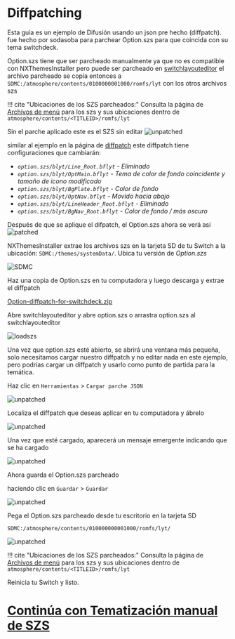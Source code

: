 # Diffpatching

Esta guía es un ejemplo de Difusión usando un json pre hecho (diffpatch).<br> 
fue hecho por sodasoba para parchear Option.szs para que coincida con su tema switchdeck.

Option.szs tiene que ser parcheado manualmente ya que no es compatible con NXThemesInstaller pero puede ser parcheado en [switchlayouteditor](https://github.com/FuryBaguette/SwitchLayoutEditor/releases) el archivo parcheado se copia entonces a `SDMC:/atmosphere/contents/0100000001000/romfs/lyt` con los otros archivos szs

!!! cite "Ubicaciones de los SZS parcheados:"
    Consulta la página de [Archivos de menú](../menu-files.md) para los szs y sus ubicaciones dentro de `atmosphere/contents/<TITLEID>/romfs/lyt`

Sin el parche aplicado este es el SZS sin editar
![unpatched](<00opt.jpg>)

similar al ejemplo en la página de [diffpatch](index.md) este diffpatch tiene configuraciones que cambiarán:

 * _`option.szs/blyt/Line_Root.bflyt` - Eliminado_
 * _`option.szs/blyt/OptMain.bflyt` - Tema de color de fondo coincidente y tamaño de icono modificado_
 * _`option.szs/blyt/BgPlate.bflyt` - Color de fondo_
 * _`option.szs/blyt/OptNav.bflyt` - Movido hacia abajo_
 * _`option.szs/blyt/LineHeader_Root.bflyt` - Eliminado_
 * _`option.szs/blyt/BgNav_Root.bflyt` - Color de fondo / más oscuro_


Después de que se aplique el difpatch, el Option.szs ahora se verá así
![patched](<01opt.png>)

NXThemesInstaller extrae los archivos szs en la tarjeta SD de tu Switch a la ubicación: `SDMC:/themes/systemData/`. Ubica tu versión de _Option.szs_

![SDMC](<01-sdmc.png>)

Haz una copia de Option.szs en tu computadora y luego descarga y extrae el diffpatch

[Option-diffpatch-for-switchdeck.zip](Option-diffpatch-for-switchdeck.zip)

Abre switchlayouteditor y abre option.szs o arrastra option.szs al switchlayouteditor

![loadszs](<04-load-option.png>)

Una vez que option.szs esté abierto, se abrirá una ventana más pequeña, solo necesitamos cargar nuestro diffpatch y no editar nada en este ejemplo, pero podrías cargar un diffpatch y usarlo como punto de partida para la temática.

Haz clic en `Herramientas` > `Cargar parche JSON`

![unpatched](<05-load-diff-switchdeck.png>)

Localiza el diffpatch que deseas aplicar en tu computadora y ábrelo

![unpatched](<6-open-diff-switchdeck.png>)

Una vez que esté cargado, aparecerá un mensaje emergente indicando que se ha cargado

![unpatched](<7-loaded-diff-switchdeck.png>)

Ahora guarda el Option.szs parcheado

haciendo clic en `Guardar` > `Guardar`

![unpatched](<8-loaded-diff-switchdeck.png>)

Pega el Option.szs parcheado desde tu escritorio en la tarjeta SD

`SDMC:/atmosphere/contents/010000000001000/romfs/lyt/`

![unpatched](<9-loaded-diff-switchdeck.png>)

!!! cite "Ubicaciones de los SZS parcheados:"
	Consulta la página de [Archivos de menú](../menu-files.md) para los szs y sus ubicaciones dentro de `atmosphere/contents/<TITLEID>/romfs/lyt`
	
Reinicia tu Switch y listo.

# [Continúa con Tematización manual de SZS](../manualszs/index.md) 

